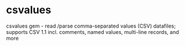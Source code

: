 # csvalues
csvalues gem -  read /parse comma-separated values (CSV) datafiles; supports CSV 1.1 incl. comments, named values, multi-line records, and more
